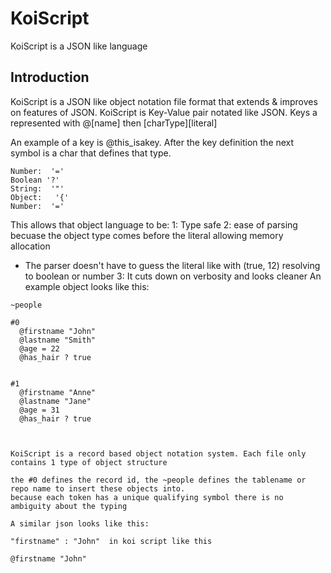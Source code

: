 # KoiScript
KoiScript is a JSON like language


## Introduction
KoiScript is a JSON like object notation file format that extends & improves on features of JSON.
KoiScript is Key-Value pair notated like JSON.  Keys a represented with @[name] then [charType][literal]

An example of a key is @this_isakey. After the key definition the next symbol is a char that defines that type.

```
Number:  '='
Boolean '?'
String:  '"'
Object:   '{'
Number:  '='
```


This allows that object language to be:
1: Type safe
2: ease of parsing becuase the object type comes before the literal allowing memory allocation
   - The parser doesn't have to guess the literal like with (true, 12) resolving to boolean or number
3: It cuts down on verbosity and looks cleaner
An example object looks like this:
```
~people

#0
  @firstname "John"
  @lastname "Smith"
  @age = 22
  @has_hair ? true
  
  
#1
  @firstname "Anne"
  @lastname "Jane"
  @age = 31
  @has_hair ? true
  
  
  
KoiScript is a record based object notation system. Each file only contains 1 type of object structure

the #0 defines the record id, the ~people defines the tablename or repo name to insert these objects into.
because each token has a unique qualifying symbol there is no ambiguity about the typing

A similar json looks like this:

"firstname" : "John"  in koi script like this

@firstname "John"

```
